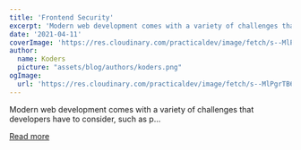 ```yaml
---
title: 'Frontend Security'
excerpt: 'Modern web development comes with a variety of challenges that developers have to consider, such as p...'
date: '2021-04-11'
coverImage: 'https://res.cloudinary.com/practicaldev/image/fetch/s--MlPgrTB6--/c_imagga_scale,f_auto,fl_progressive,h_420,q_auto,w_1000/https://dev-to-uploads.s3.amazonaws.com/uploads/articles/7l2rsy2z6cy8hr2p8jjc.png'
author:
  name: Koders
  picture: "assets/blog/authors/koders.png"
ogImage:
  url: 'https://res.cloudinary.com/practicaldev/image/fetch/s--MlPgrTB6--/c_imagga_scale,f_auto,fl_progressive,h_420,q_auto,w_1000/https://dev-to-uploads.s3.amazonaws.com/uploads/articles/7l2rsy2z6cy8hr2p8jjc.png'
---
```


Modern web development comes with a variety of challenges that developers have to consider, such as p...

[Read more](https://dev.to/sinhapiyush/frontend-security-45he)
